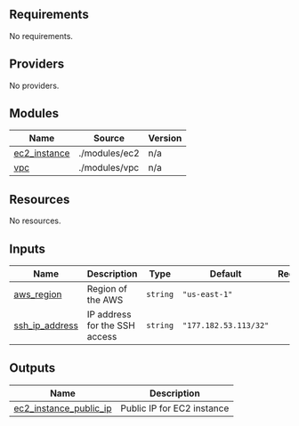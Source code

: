 <!-- BEGIN_TF_DOCS -->
## Requirements

No requirements.

## Providers

No providers.

## Modules

| Name | Source | Version |
|------|--------|---------|
| <a name="module_ec2_instance"></a> [ec2\_instance](#module\_ec2\_instance) | ./modules/ec2 | n/a |
| <a name="module_vpc"></a> [vpc](#module\_vpc) | ./modules/vpc | n/a |

## Resources

No resources.

## Inputs

| Name | Description | Type | Default | Required |
|------|-------------|------|---------|:--------:|
| <a name="input_aws_region"></a> [aws\_region](#input\_aws\_region) | Region of the AWS | `string` | `"us-east-1"` | no |
| <a name="input_ssh_ip_address"></a> [ssh\_ip\_address](#input\_ssh\_ip\_address) | IP address for the SSH access | `string` | `"177.182.53.113/32"` | no |

## Outputs

| Name | Description |
|------|-------------|
| <a name="output_ec2_instance_public_ip"></a> [ec2\_instance\_public\_ip](#output\_ec2\_instance\_public\_ip) | Public IP for EC2 instance |
<!-- END_TF_DOCS -->
